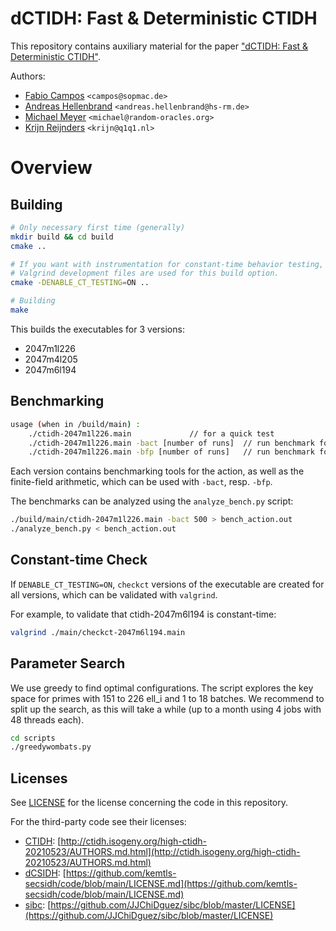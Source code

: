 # dCTIDH: Fast & Deterministic CTIDH
This repository contains auxiliary material for the paper ["dCTIDH: Fast & Deterministic CTIDH"](https://eprint.iacr.org/2025/xxx).

Authors:
- [Fabio Campos](https://www.sopmac.org/) `<campos@sopmac.de>`
- [Andreas Hellenbrand](https://www.andhell.de/) `<andreas.hellenbrand@hs-rm.de>`
- [Michael Meyer](https://www.uni-regensburg.de/informatics-data-science/qpc/team/dr-michael-meyer/index.html) `<michael@random-oracles.org>`
- [Krijn Reijnders](https://krijnreijnders.com/) `<krijn@q1q1.nl>`

# Overview

## Building

```sh
# Only necessary first time (generally)
mkdir build && cd build
cmake ..

# If you want with instrumentation for constant-time behavior testing, the default value is OFF.
# Valgrind development files are used for this build option.
cmake -DENABLE_CT_TESTING=ON ..

# Building
make
```
This builds the executables for 3 versions:

- 2047m1l226 
- 2047m4l205
- 2047m6l194

## Benchmarking
```sh
usage (when in /build/main) : 	
    ./ctidh-2047m1l226.main				// for a quick test
    ./ctidh-2047m1l226.main -bact [number of runs]	// run benchmark for the action
    ./ctidh-2047m1l226.main -bfp [number of runs]	// run benchmark for fp arithmetic
```

Each version contains benchmarking tools for the action, as well as the finite-field arithmetic,
which can be used with `-bact`, resp. `-bfp`.

The benchmarks can be analyzed using the `analyze_bench.py` script:
```sh
./build/main/ctidh-2047m1l226.main -bact 500 > bench_action.out
./analyze_bench.py < bench_action.out 
```

## Constant-time Check
If `DENABLE_CT_TESTING=ON`, `checkct` versions of the executable are created for all versions, which can be validated with `valgrind`.

For example, to validate that ctidh-2047m6l194 is constant-time:
```sh 
valgrind ./main/checkct-2047m6l194.main
```


## Parameter Search
We use greedy to find optimal configurations. The script explores the key space for primes with 151 to 226 ell_i and 1 to 18 batches.
We recommend to split up the search, as this will take a while (up to a month using 4 jobs with 48 threads each).

```sh
cd scripts
./greedywombats.py
```

## Licenses
See [LICENSE](https://github.com/PaZeZeVaAt/dCTIDH/blob/main/LICENSE) for the license concerning the code in this repository.

For the third-party code see their licenses:
- [CTIDH](http://ctidh.isogeny.org/): [http://ctidh.isogeny.org/high-ctidh-20210523/AUTHORS.md.html](http://ctidh.isogeny.org/high-ctidh-20210523/AUTHORS.md.html)
- [dCSIDH](https://github.com/kemtls-secsidh/code): [https://github.com/kemtls-secsidh/code/blob/main/LICENSE.md](https://github.com/kemtls-secsidh/code/blob/main/LICENSE.md)
- [sibc](https://github.com/JJChiDguez/sibc): [https://github.com/JJChiDguez/sibc/blob/master/LICENSE](https://github.com/JJChiDguez/sibc/blob/master/LICENSE)
